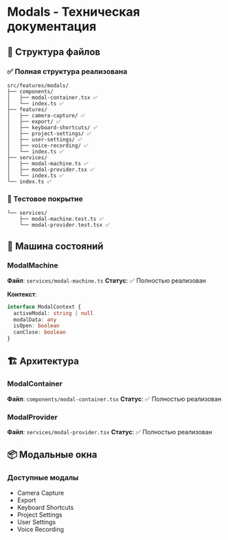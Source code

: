 # Modals - Техническая документация

## 📁 Структура файлов

### ✅ Полная структура реализована
```
src/features/modals/
├── components/
│   ├── modal-container.tsx ✅
│   └── index.ts ✅
├── features/
│   ├── camera-capture/ ✅
│   ├── export/ ✅
│   ├── keyboard-shortcuts/ ✅
│   ├── project-settings/ ✅
│   ├── user-settings/ ✅
│   ├── voice-recording/ ✅
│   └── index.ts ✅
├── services/
│   ├── modal-machine.ts ✅
│   ├── modal-provider.tsx ✅
│   └── index.ts ✅
└── index.ts ✅
```

### 🧪 Тестовое покрытие
```
└── services/
    ├── modal-machine.test.ts ✅
    └── modal-provider.test.tsx ✅
```

## 🔧 Машина состояний

### ModalMachine
**Файл**: `services/modal-machine.ts`
**Статус**: ✅ Полностью реализован

**Контекст**:
```typescript
interface ModalContext {
  activeModal: string | null
  modalData: any
  isOpen: boolean
  canClose: boolean
}
```

## 🏗️ Архитектура

### ModalContainer
**Файл**: `components/modal-container.tsx`
**Статус**: ✅ Полностью реализован

### ModalProvider
**Файл**: `services/modal-provider.tsx`
**Статус**: ✅ Полностью реализован

## 📦 Модальные окна

### Доступные модалы
- Camera Capture
- Export
- Keyboard Shortcuts
- Project Settings
- User Settings
- Voice Recording
